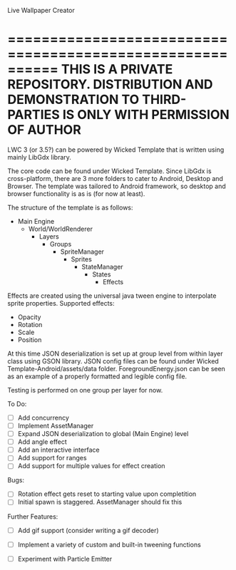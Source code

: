Live Wallpaper Creator

==========================================================
THIS IS A PRIVATE REPOSITORY. DISTRIBUTION AND DEMONSTRATION TO THIRD-PARTIES IS ONLY WITH PERMISSION OF AUTHOR
==========================================================

LWC 3 (or 3.5?) can be powered by Wicked Template that is written using mainly LibGdx library.

The core code can be found under Wicked Template. Since LibGdx is cross-platform, there are 3 more folders to cater to Android,
Desktop and Browser. The template was tailored to Android framework, so desktop and browser functionality is as is (for now at least).

The structure of the template is as follows:

 - Main Engine
   - World/WorldRenderer
     - Layers
       - Groups
         - SpriteManager
           - Sprites
             - StateManager
               - States
                 - Effects

Effects are created using the universal java tween engine to interpolate sprite properties.
Supported effects:
- Opacity
- Rotation
- Scale
- Position

At this time JSON deserialization is set up at group level from within layer class using GSON library.
JSON config files can be found under Wicked Template-Android/assets/data folder.
ForegroundEnergy.json can be seen as an example of a properly formatted and legible config file.

Testing is performed on one group per layer for now.

To Do:
- [ ] Add concurrency
- [ ] Implement AssetManager
- [ ] Expand JSON deserialization to global (Main Engine) level
- [ ] Add angle effect
- [ ] Add an interactive interface
- [ ] Add support for ranges
- [ ] Add support for multiple values for effect creation

Bugs:
- [ ] Rotation effect gets reset to starting value upon completition
- [ ] Initial spawn is staggered. AssetManager should fix this

Further Features:
- [ ] Add gif support (consider writing a gif decoder)
- [ ] Implement a variety of custom and built-in tweening functions
- [ ] Experiment with Particle Emitter

